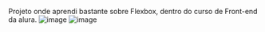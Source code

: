 Projeto onde aprendi bastante sobre Flexbox, dentro do curso de Front-end da alura.
![image](https://user-images.githubusercontent.com/95005787/173197027-e0e77b2e-e547-4cb8-9a89-88cfd9fa525f.png)
![image](https://user-images.githubusercontent.com/95005787/173197033-27e2e726-7075-4a50-9727-626a281ba82a.png)
